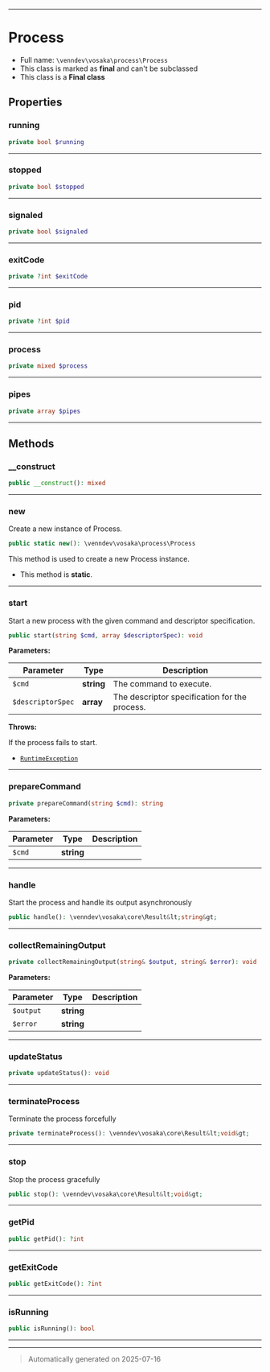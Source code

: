 ***

# Process





* Full name: `\venndev\vosaka\process\Process`
* This class is marked as **final** and can't be subclassed
* This class is a **Final class**



## Properties


### running



```php
private bool $running
```






***

### stopped



```php
private bool $stopped
```






***

### signaled



```php
private bool $signaled
```






***

### exitCode



```php
private ?int $exitCode
```






***

### pid



```php
private ?int $pid
```






***

### process



```php
private mixed $process
```






***

### pipes



```php
private array $pipes
```






***

## Methods


### __construct



```php
public __construct(): mixed
```












***

### new

Create a new instance of Process.

```php
public static new(): \venndev\vosaka\process\Process
```

This method is used to create a new Process instance.

* This method is **static**.








***

### start

Start a new process with the given command and descriptor specification.

```php
public start(string $cmd, array $descriptorSpec): void
```








**Parameters:**

| Parameter | Type | Description |
|-----------|------|-------------|
| `$cmd` | **string** | The command to execute. |
| `$descriptorSpec` | **array** | The descriptor specification for the process. |




**Throws:**
<p>If the process fails to start.</p>

- [`RuntimeException`](../../../RuntimeException.md)



***

### prepareCommand



```php
private prepareCommand(string $cmd): string
```








**Parameters:**

| Parameter | Type | Description |
|-----------|------|-------------|
| `$cmd` | **string** |  |





***

### handle

Start the process and handle its output asynchronously

```php
public handle(): \venndev\vosaka\core\Result&lt;string&gt;
```












***

### collectRemainingOutput



```php
private collectRemainingOutput(string& $output, string& $error): void
```








**Parameters:**

| Parameter | Type | Description |
|-----------|------|-------------|
| `$output` | **string** |  |
| `$error` | **string** |  |





***

### updateStatus



```php
private updateStatus(): void
```












***

### terminateProcess

Terminate the process forcefully

```php
private terminateProcess(): \venndev\vosaka\core\Result&lt;void&gt;
```












***

### stop

Stop the process gracefully

```php
public stop(): \venndev\vosaka\core\Result&lt;void&gt;
```












***

### getPid



```php
public getPid(): ?int
```












***

### getExitCode



```php
public getExitCode(): ?int
```












***

### isRunning



```php
public isRunning(): bool
```












***


***
> Automatically generated on 2025-07-16
